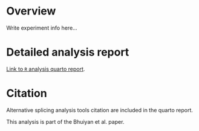 # Overview

Write experiment info here...

# Detailed analysis report 

[Link to `R` analysis quarto report](https://htmlpreview.github.io/?https://raw.githubusercontent.com/Ni-Ar/TAF2_OE_AS/main/TAF2OE_AS_analysis.html?token=GHSAT0AAAAAACF22VGL7AB3QWIUXTREP2C2ZHE5KMA). 

# Citation

Alternative splicing analysis tools citation are included in the quarto report.

This analysis is part of the Bhuiyan et al. paper.

